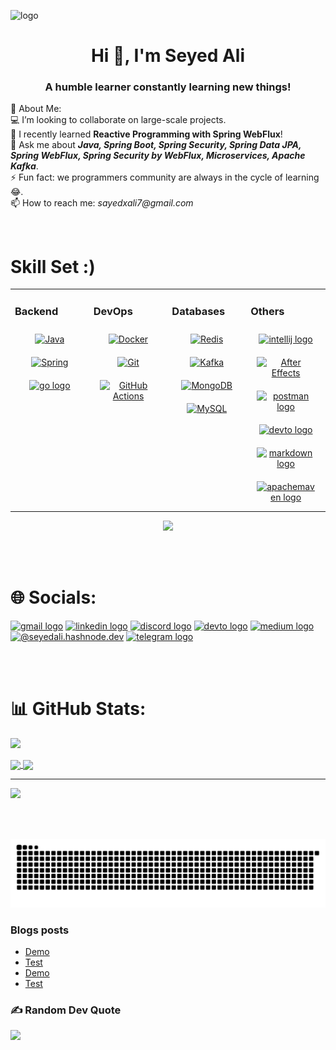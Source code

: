 ![logo](https://github.com/HumbleLearner01/HumbleLearner01/blob/master/SpringBanner.png)
<h1 align="center">Hi 👋, I'm Seyed Ali</h1>
<h3 align="center">A humble learner constantly learning new things!</h3>

💫 About Me: <br>
💻 I’m looking to collaborate on large-scale projects.<br>🌱 I recently learned **Reactive Programming with Spring WebFlux**!<br>💬 Ask me about _**Java, Spring Boot, Spring Security, Spring Data JPA, Spring WebFlux, Spring Security by WebFlux, Microservices, Apache Kafka**_.<br>⚡ Fun fact: we programmers community are always in the cycle of learning 😂.<br>📫 How to reach me: _sayedxali7@gmail.com_

<!--# 💻 Tech Stack:
 ![C++](https://img.shields.io/badge/c++-%2300599C.svg?style=for-the-badge&logo=c%2B%2B&logoColor=white) ![Java](https://img.shields.io/badge/java-%23ED8B00.svg?style=for-the-badge&logo=java&logoColor=white) ![Spring](https://img.shields.io/badge/spring-%236DB33F.svg?style=for-the-badge&logo=spring&logoColor=white) ![Apache Maven](https://img.shields.io/badge/Apache%20Maven-C71A36?style=for-the-badge&logo=Apache%20Maven&logoColor=white) ![MySQL](https://img.shields.io/badge/mysql-%2300f.svg?style=for-the-badge&logo=mysql&logoColor=white) ![MongoDB](https://img.shields.io/badge/MongoDB-%234ea94b.svg?style=for-the-badge&logo=mongodb&logoColor=white) -->
<!-- <p align="left"> <a href="https://www.w3schools.com/cpp/" target="_blank" rel="noreferrer"> <img src="https://raw.githubusercontent.com/devicons/devicon/master/icons/cplusplus/cplusplus-original.svg" alt="cplusplus" width="40" height="40"/> </a> <a href="https://www.java.com" target="_blank" rel="noreferrer"> <img src="https://raw.githubusercontent.com/devicons/devicon/master/icons/java/java-original.svg" alt="java" width="40" height="40"/> </a> <a href="https://www.mysql.com/" target="_blank" rel="noreferrer"> <img src="https://raw.githubusercontent.com/devicons/devicon/master/icons/mysql/mysql-original-wordmark.svg" alt="mysql" width="40" height="40"/> </a> <a href="https://postman.com" target="_blank" rel="noreferrer"> <img src="https://www.vectorlogo.zone/logos/getpostman/getpostman-icon.svg" alt="postman" width="40" height="40"/> </a> <a href="https://spring.io/" target="_blank" rel="noreferrer"> <img src="https://www.vectorlogo.zone/logos/springio/springio-icon.svg" alt="spring" width="40" height="40"/> </a> </p><br> -->

<br/>

# Skill Set :)
<!-- skill set without table format
<div align="left">
  <img src="https://skillicons.dev/icons?i=java" height="60" alt="java logo"  />
  <img width="12" />
  <img src="https://skillicons.dev/icons?i=spring" height="60" alt="spring logo"  />
  <img width="12" />
  <img src="https://cdn.simpleicons.org/go/eeADD8" height="60" alt="go logo" />
  <img width="12" />
  <img src="https://cdn.jsdelivr.net/gh/devicons/devicon/icons/docker/docker-original.svg" height="60" alt="docker logo"  />
  <img width="12" />
  <img src="https://cdn.jsdelivr.net/gh/devicons/devicon/icons/git/git-original.svg" height="60" alt="git logo"  />
  <img width="12" />
  <img src="https://skillicons.dev/icons?i=redis" height="60" alt="redis logo"  />
  <img width="12" />
  <img src="https://skillicons.dev/icons?i=kafka" height="60" alt="apachekafka logo"  />
  <img width="12" />
  <img src="https://skillicons.dev/icons?i=mongodb" height="60" alt="mongodb logo"  />
  <img width="12" />
  <img src="https://skillicons.dev/icons?i=mysql" height="60" alt="mysql logo"  />
  <img width="12" />
  <img src="https://cdn.jsdelivr.net/gh/devicons/devicon/icons/aftereffects/aftereffects-original.svg" height="60" alt="aftereffects logo"  />
  <img width="12" />
  <img src="https://skillicons.dev/icons?i=githubactions" height="60" alt="githubactions logo"  />
</div>
-->
<!-- skill sets, in table format
## My Skill Set  
<table><tr><td valign="top" width="33%">

### Backend  
<div align="center">  
<a href="https://www.java.com/" target="_blank"><img style="margin: 10px" src="https://skillicons.dev/icons?i=java" alt="Java" height="60" /></a>  
<a href="https://spring.io/" target="_blank"><img style="margin: 10px" src="https://skillicons.dev/icons?i=spring" alt="Spring" height="60" /></a>
<a href="https://go.dev/" target="_blank"><img src="https://skillicons.dev/icons?i=go" height="60" alt="go logo" />
</div>

</td><td valign="top" width="33%">

### DevOps  
<div align="center">  
<a href="https://www.docker.com/" target="_blank"><img style="margin: 10px" src="https://cdn.jsdelivr.net/gh/devicons/devicon/icons/docker/docker-original.svg" alt="Docker" height="60" /></a>  
<a href="https://github.com/" target="_blank"><img style="margin: 10px" src="https://cdn.jsdelivr.net/gh/devicons/devicon/icons/git/git-original.svg" alt="Git" height="60" /></a>  
<a href="https://github.com/features/actions" target="_blank"><img style="margin: 10px" src="https://skillicons.dev/icons?i=githubactions" alt="GitHub Actions" height="60" /></a>
</div>

</td><td valign="top" width="33%">

### Databases  
<div align="center">  
<a href="https://redis.io/" target="_blank"><img style="margin: 10px" src="https://skillicons.dev/icons?i=redis" alt="Redis" height="60" /></a>  
<a href="https://kafka.apache.org/" target="_blank"><img style="margin: 10px" src="https://skillicons.dev/icons?i=kafka" alt="Kafka" height="60" /></a>  
<a href="https://www.mongodb.com/" target="_blank"><img style="margin: 10px" src="https://skillicons.dev/icons?i=mongodb" alt="MongoDB" height="60" /></a>  
<a href="https://www.mysql.com/" target="_blank"><img style="margin: 10px" src="https://skillicons.dev/icons?i=mysql" alt="MySQL" height="60" /></a>  
</div>

</td></tr><tr><td valign="top" width="33%">

### Others?  
<div align="center">  
<a href="https://www.adobe.com/in/products/aftereffects.html" target="_blank"><img style="margin: 10px" src="https://cdn.jsdelivr.net/gh/devicons/devicon/icons/aftereffects/aftereffects-original.svg" alt="After Effects" height="60" /></a>    
</div>

</td></tr></table>  
-->
<table><tr>
<td valign="top" width="25%">

### Backend  
<div align="center">  
<a href="https://www.java.com/" target="_blank"><img style="margin: 10px" src="https://skillicons.dev/icons?i=java" alt="Java" height="60" /></a>  
<a href="https://spring.io/" target="_blank"><img style="margin: 10px" src="https://skillicons.dev/icons?i=spring" alt="Spring" height="60" /></a>  
<a href="https://go.dev/" target="_blank"><img style="margin: 10px" src="https://skillicons.dev/icons?i=go" height="60" alt="go logo" /></a>
</div>

</td>
<td valign="top" width="25%">

### DevOps  
<div align="center">  
<a href="https://www.docker.com/" target="_blank"><img style="margin: 10px" src="https://cdn.jsdelivr.net/gh/devicons/devicon/icons/docker/docker-original.svg" alt="Docker" height="60" /></a>  
<a href="https://github.com/" target="_blank"><img style="margin: 10px" src="https://cdn.jsdelivr.net/gh/devicons/devicon/icons/git/git-original.svg" alt="Git" height="60" /></a>
<a href="https://github.com/features/actions" target="_blank"><img style="margin: 10px" src="https://skillicons.dev/icons?i=githubactions" alt="GitHub Actions" height="60" /></a>
  
</div>

</td>
<td valign="top" width="25%">

### Databases  
<div align="center">  
<a href="https://redis.io/" target="_blank"><img style="margin: 10px" src="https://skillicons.dev/icons?i=redis" alt="Redis" height="60" /></a>  
<a href="https://kafka.apache.org/" target="_blank"><img style="margin: 10px" src="https://skillicons.dev/icons?i=kafka" alt="Kafka" height="60" /></a>  
<a href="https://www.mongodb.com/" target="_blank"><img style="margin: 10px" src="https://skillicons.dev/icons?i=mongodb" alt="MongoDB" height="60" /></a>  
<a href="https://www.mysql.com/" target="_blank"><img style="margin: 10px" src="https://skillicons.dev/icons?i=mysql" alt="MySQL" height="60" /></a>  
</div>

</td>
<td valign="top" width="25%">

### Others  
<div align="center">
<a href="#" target="_blank"><img style="margin: 10px" src="https://skillicons.dev/icons?i=idea" height="60" alt="intellij logo" /></a>
<a href="#" target="_blank"><img style="margin: 10px" src="https://cdn.jsdelivr.net/gh/devicons/devicon/icons/aftereffects/aftereffects-original.svg" alt="After Effects" height="57" /></a>
<a href="#" target="_blank"><img style="margin: 10px" src="https://skillicons.dev/icons?i=postman" height="60" alt="postman logo"  /></a>
<a href="#" target="_blank"><img style="margin: 10px" src="https://skillicons.dev/icons?i=devto" height="60" alt="devto logo"  /></a>
<a href="#" target="_blank"><img style="margin: 10px" src="https://skillicons.dev/icons?i=md" height="60" alt="markdown logo"  /></a>
<a href="#" target="_blank"><img style="margin: 10px" src="https://skillicons.dev/icons?i=maven" height="60" alt="apachemaven logo"  /></a>
</div>

</td>
</tr></table>  
<div align="center">
 <img height="500" src="https://th.bing.com/th/id/R.45b65b692b1024a9a4c00a4c2fefb09f?rik=g9cFFtQS34JTCA&pid=ImgRaw&r=0"  />
</div>

<br><br>
# 🌐 Socials:

<!--<p align="left">
<a href="https://www.linkedin.com/in/sayedxali" target="blank"><img align="center" src="https://raw.githubusercontent.com/rahuldkjain/github-profile-readme-generator/master/src/images/icons/Social/linked-in-alt.svg" alt="https://www.linkedin.com/in/humble-learner" height="30" width="40" /></a>
</p><br>

<div align="left">
  <img src="https://img.shields.io/static/v1?message=Gmail&logo=gmail&label=&color=D14836&logoColor=white&labelColor=&style=for-the-badge" height="35" alt="gmail logo"  />
  <img src="https://img.shields.io/static/v1?message=LinkedIn&logo=linkedin&label=&color=0077B5&logoColor=white&labelColor=&style=for-the-badge" height="35" alt="linkedin logo"  />
  <img src="https://img.shields.io/static/v1?message=Discord&logo=discord&label=&color=7289DA&logoColor=white&labelColor=&style=for-the-badge" height="35" alt="discord logo"  />
  <img src="https://img.shields.io/static/v1?message=dev.to&logo=dev.to&label=&color=0A0A0A&logoColor=white&labelColor=&style=for-the-badge" height="35" alt="devto logo"  />
  <img src="https://img.shields.io/static/v1?message=Medium&logo=medium&label=&color=12100E&logoColor=white&labelColor=&style=for-the-badge" height="35" alt="medium logo"  />
  <img src="https://img.shields.io/static/v1?message=Telegram&logo=telegram&label=&color=2CA5E0&logoColor=white&labelColor=&style=for-the-badge" height="35" alt="telegram logo"  />
</div>-->
<div align="left">
  <a href="mailto:seyedali.devl@gmail.com"><img src="https://img.shields.io/static/v1?message=Gmail&logo=gmail&label=&color=D14836&logoColor=white&labelColor=&style=for-the-badge" height="35" alt="gmail logo" /></a>
  <a href="https://www.linkedin.com/in/seyedali-dev"><img src="https://img.shields.io/static/v1?message=LinkedIn&logo=linkedin&label=&color=0077B5&logoColor=white&labelColor=&style=for-the-badge" height="35" alt="linkedin logo" /></a>
  <a href="https://discord.com/users/_"><img src="https://img.shields.io/static/v1?message=Discord&logo=discord&label=&color=7289DA&logoColor=white&labelColor=&style=for-the-badge" height="35" alt="discord logo" /></a>
  <a href="https://dev.to/_"><img src="https://img.shields.io/static/v1?message=dev.to&logo=dev.to&label=&color=0A0A0A&logoColor=white&labelColor=&style=for-the-badge" height="35" alt="devto logo" /></a>
  <a href="https://medium.com/@_"><img src="https://img.shields.io/static/v1?message=Medium&logo=medium&label=&color=12100E&logoColor=white&labelColor=&style=for-the-badge" height="35" alt="medium logo" /></a>
  <a href="https://seyedali.hashnode.dev" target="blank"><img src="https://raw.githubusercontent.com/rahuldkjain/github-profile-readme-generator/master/src/images/icons/Social/hashnode.svg" alt="@seyedali.hashnode.dev" height="35" width="40" /></a>
  <a href="https://t.me/rdensh01"><img src="https://img.shields.io/static/v1?message=Telegram&logo=telegram&label=&color=2CA5E0&logoColor=white&labelColor=&style=for-the-badge" height="35" alt="telegram logo" /></a>
</div>

<br><br>
# 📊 GitHub Stats:
![](https://github-readme-streak-stats.herokuapp.com/?user=seyedali-dev&theme=dark&hide_border=false)<br/>
<div>
  <a href="https://github.com/seyedali-dev">
  <img align="center" height="170" src="https://github-readme-stats.vercel.app/api/top-langs/?username=seyedali-dev&layout=compact&langs_count=16&theme=dracula"/>
  <img align="center" src="https://github-readme-stats.vercel.app/api?username=seyedali-dev&show_icons=true&theme=dracula&include_all_commits=true&count_private=true"/>
</div>

---
[![](https://visitcount.itsvg.in/api?id=seyedali-dev&icon=0&color=0)](https://visitcount.itsvg.in)

<br/><br/> <!-- snake -->
<!-- ![Snake animation](https://github.com/seyedali-dev/seyedali-dev/blob/output/github-contribution-grid-snake.svg) -->
<img src="https://raw.githubusercontent.com/seyedali-dev/seyedali-dev/output/snake.svg" alt="Snake animation" />

<!-- Blogs -->
### Blogs posts
<!-- BLOG-POST-LIST:START -->
- [Demo](https://medium.com/@seyed.ali.devl/demo-a74adeb065cd?source=rss-d41a5edd5be5------2)
- [Test](https://medium.com/@seyed.ali.devl/test-225d6cb70aea?source=rss-d41a5edd5be5------2)
- [Demo](https://dev.to/seyedali/demo-3n68)
- [Test](https://dev.to/seyedali/test-9gp)
<!-- BLOG-POST-LIST:END -->

### ✍️ Random Dev Quote<br>
![](https://quotes-github-readme.vercel.app/api?type=vetical&theme=dark)

<!-- Proudly created with GPRM ( https://gprm.itsvg.in ) -->
